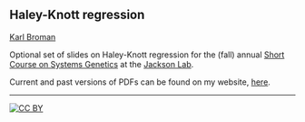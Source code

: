 ## Haley-Knott regression

[Karl Broman](http://kbroman.org)

Optional set of slides on Haley-Knott regression for the (fall) annual
[Short Course on Systems Genetics](http://courses.jax.org/2014/systems-genetics.html)
at the [Jackson Lab](http://www.jax.org).

Current and past versions of PDFs can be found on my website,
[here](http://kbroman.org/pages/teaching.html).

---

[![CC BY](http://i.creativecommons.org/l/by/3.0/88x31.png)](http://creativecommons.org/licenses/by/3.0/)

